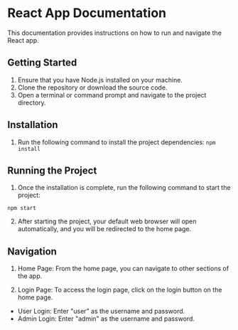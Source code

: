 # React App Documentation

This documentation provides instructions on how to run and navigate the React app.

## Getting Started

1. Ensure that you have Node.js installed on your machine.
2. Clone the repository or download the source code.
3. Open a terminal or command prompt and navigate to the project directory.

## Installation

1. Run the following command to install the project dependencies:
```npm install```


## Running the Project

1. Once the installation is complete, run the following command to start the project:

```npm start```


2. After starting the project, your default web browser will open automatically, and you will be redirected to the home page.

## Navigation

1. Home Page: From the home page, you can navigate to other sections of the app.

2. Login Page: To access the login page, click on the login button on the home page.

- User Login: Enter "user" as the username and password.
- Admin Login: Enter "admin" as the username and password.

